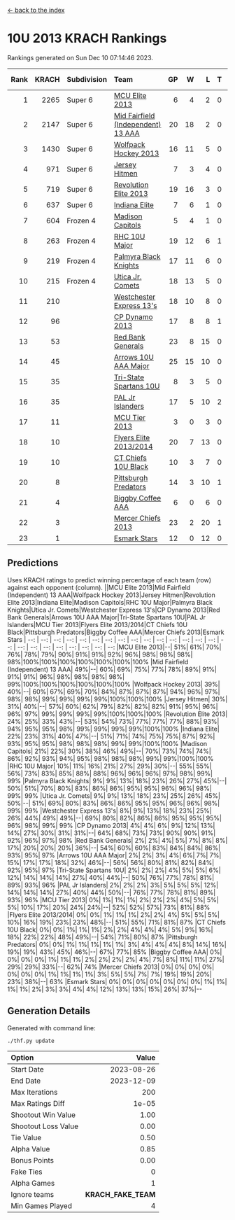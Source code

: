 [<- back to the index](readme.md)
# 10U 2013 KRACH Rankings
Rankings generated on Sun Dec 10 07:14:46 2023.

Rank|KRACH|Subdivision|Team|GP|W|L|T|OTW|OTL|SoS|Exp Wins|Win Diff
---:|---:|:---|:---|---:|---:|---:|---:|---:|---:|---:|---:|---:
1|2265|Super 6|[MCU Elite 2013](https://gamesheetstats.com/seasons/3664/teams/140889/schedule)|6|4|2|0|0|0|1095|4.8|-0.0
2|2147|Super 6|[Mid Fairfield (Independent) 13 AAA](https://gamesheetstats.com/seasons/3664/teams/140891/schedule)|20|18|2|0|2|0|299|18.8|-0.0
3|1430|Super 6|[Wolfpack Hockey 2013](https://gamesheetstats.com/seasons/3664/teams/140894/schedule)|16|11|5|0|0|1|908|11.8|-0.0
4|971|Super 6|[Jersey Hitmen](https://gamesheetstats.com/seasons/3664/teams/140893/schedule)|7|3|4|0|0|1|1488|3.8|-0.0
5|719|Super 6|[Revolution Elite 2013](https://gamesheetstats.com/seasons/3664/teams/140904/schedule)|19|16|3|0|2|0|328|16.8|-0.0
6|637|Super 6|[Indiana Elite](https://gamesheetstats.com/seasons/3664/teams/144358/schedule)|7|6|1|0|0|0|166|6.9|0.0
7|604|Frozen 4|[Madison Capitols](https://gamesheetstats.com/seasons/3664/teams/162460/schedule)|5|4|1|0|1|0|226|4.9|0.0
8|263|Frozen 4|[RHC 10U Major](https://gamesheetstats.com/seasons/3664/teams/140895/schedule)|19|12|6|1|1|2|496|13.4|0.0
9|219|Frozen 4|[Palmyra Black Knights](https://gamesheetstats.com/seasons/3664/teams/140906/schedule)|17|11|6|0|0|1|377|11.9|0.0
10|215|Frozen 4|[Utica Jr. Comets](https://gamesheetstats.com/seasons/3664/teams/140900/schedule)|18|13|5|0|3|0|102|13.9|0.0
11|210||[Westchester Express 13's](https://gamesheetstats.com/seasons/3664/teams/140899/schedule)|18|10|8|0|0|2|415|10.9|0.0
12|96||[CP Dynamo 2013](https://gamesheetstats.com/seasons/3664/teams/140901/schedule)|17|8|8|1|1|1|383|9.4|0.0
13|53||[Red Bank Generals](https://gamesheetstats.com/seasons/3664/teams/140896/schedule)|23|8|15|0|0|2|396|8.9|0.0
14|45||[Arrows 10U AAA Major](https://gamesheetstats.com/seasons/3664/teams/140902/schedule)|25|15|10|0|0|1|151|15.9|0.0
15|35||[Tri-State Spartans 10U](https://gamesheetstats.com/seasons/3664/teams/144359/schedule)|8|3|5|0|0|1|349|3.9|0.0
16|35||[PAL Jr Islanders](https://gamesheetstats.com/seasons/3664/teams/140903/schedule)|17|5|10|2|2|0|285|6.9|0.0
17|11||[MCU Tier 2013](https://gamesheetstats.com/seasons/3664/teams/140890/schedule)|3|0|3|0|0|0|1099|0.9|0.0
18|10||[Flyers Elite 2013/2014](https://gamesheetstats.com/seasons/3664/teams/140898/schedule)|20|7|13|0|0|0|119|7.9|0.0
19|10||[CT Chiefs 10U Black](https://gamesheetstats.com/seasons/3664/teams/140892/schedule)|10|3|7|0|0|0|53|3.9|0.0
20|8||[Pittsburgh Predators](https://gamesheetstats.com/seasons/3664/teams/140907/schedule)|14|3|10|1|0|0|312|4.4|0.0
21|4||[Biggby Coffee AAA](https://gamesheetstats.com/seasons/3664/teams/144357/schedule)|6|0|6|0|0|0|284|0.9|0.0
22|3||[Mercer Chiefs 2013](https://gamesheetstats.com/seasons/3664/teams/140897/schedule)|23|2|20|1|0|0|245|3.4|0.0
23|1||[Esmark Stars](https://gamesheetstats.com/seasons/3664/teams/140905/schedule)|12|0|12|0|0|0|278|0.9|0.0

## Predictions
Uses KRACH ratings to predict winning percentage of each team (row) against each opponent (column).
||MCU Elite 2013|Mid Fairfield (Independent) 13 AAA|Wolfpack Hockey 2013|Jersey Hitmen|Revolution Elite 2013|Indiana Elite|Madison Capitols|RHC 10U Major|Palmyra Black Knights|Utica Jr. Comets|Westchester Express 13's|CP Dynamo 2013|Red Bank Generals|Arrows 10U AAA Major|Tri-State Spartans 10U|PAL Jr Islanders|MCU Tier 2013|Flyers Elite 2013/2014|CT Chiefs 10U Black|Pittsburgh Predators|Biggby Coffee AAA|Mercer Chiefs 2013|Esmark Stars
| --: | --: | --: | --: | --: | --: | --: | --: | --: | --: | --: | --: | --: | --: | --: | --: | --: | --: | --: | --: | --: | --: | --: | --: 
|MCU Elite 2013|--| 51%| 61%| 70%| 76%| 78%| 79%| 90%| 91%| 91%| 92%| 96%| 98%| 98%| 98%| 98%|100%|100%|100%|100%|100%|100%|100%
|Mid Fairfield (Independent) 13 AAA| 49%|--| 60%| 69%| 75%| 77%| 78%| 89%| 91%| 91%| 91%| 96%| 98%| 98%| 98%| 98%| 99%|100%|100%|100%|100%|100%|100%
|Wolfpack Hockey 2013| 39%| 40%|--| 60%| 67%| 69%| 70%| 84%| 87%| 87%| 87%| 94%| 96%| 97%| 98%| 98%| 99%| 99%| 99%| 99%|100%|100%|100%
|Jersey Hitmen| 30%| 31%| 40%|--| 57%| 60%| 62%| 79%| 82%| 82%| 82%| 91%| 95%| 96%| 96%| 97%| 99%| 99%| 99%| 99%|100%|100%|100%
|Revolution Elite 2013| 24%| 25%| 33%| 43%|--| 53%| 54%| 73%| 77%| 77%| 77%| 88%| 93%| 94%| 95%| 95%| 98%| 99%| 99%| 99%| 99%|100%|100%
|Indiana Elite| 22%| 23%| 31%| 40%| 47%|--| 51%| 71%| 74%| 75%| 75%| 87%| 92%| 93%| 95%| 95%| 98%| 98%| 98%| 99%| 99%|100%|100%
|Madison Capitols| 21%| 22%| 30%| 38%| 46%| 49%|--| 70%| 73%| 74%| 74%| 86%| 92%| 93%| 94%| 95%| 98%| 98%| 98%| 99%| 99%|100%|100%
|RHC 10U Major| 10%| 11%| 16%| 21%| 27%| 29%| 30%|--| 55%| 55%| 56%| 73%| 83%| 85%| 88%| 88%| 96%| 96%| 96%| 97%| 98%| 99%| 99%
|Palmyra Black Knights|  9%|  9%| 13%| 18%| 23%| 26%| 27%| 45%|--| 50%| 51%| 70%| 80%| 83%| 86%| 86%| 95%| 95%| 96%| 96%| 98%| 99%| 99%
|Utica Jr. Comets|  9%|  9%| 13%| 18%| 23%| 25%| 26%| 45%| 50%|--| 51%| 69%| 80%| 83%| 86%| 86%| 95%| 95%| 96%| 96%| 98%| 99%| 99%
|Westchester Express 13's|  8%|  9%| 13%| 18%| 23%| 25%| 26%| 44%| 49%| 49%|--| 69%| 80%| 82%| 86%| 86%| 95%| 95%| 95%| 96%| 98%| 99%| 99%
|CP Dynamo 2013|  4%|  4%|  6%|  9%| 12%| 13%| 14%| 27%| 30%| 31%| 31%|--| 64%| 68%| 73%| 73%| 90%| 90%| 91%| 92%| 96%| 97%| 98%
|Red Bank Generals|  2%|  2%|  4%|  5%|  7%|  8%|  8%| 17%| 20%| 20%| 20%| 36%|--| 54%| 60%| 60%| 83%| 84%| 84%| 86%| 93%| 95%| 97%
|Arrows 10U AAA Major|  2%|  2%|  3%|  4%|  6%|  7%|  7%| 15%| 17%| 17%| 18%| 32%| 46%|--| 56%| 56%| 80%| 81%| 82%| 84%| 92%| 95%| 97%
|Tri-State Spartans 10U|  2%|  2%|  2%|  4%|  5%|  5%|  6%| 12%| 14%| 14%| 14%| 27%| 40%| 44%|--| 50%| 76%| 77%| 78%| 81%| 89%| 93%| 96%
|PAL Jr Islanders|  2%|  2%|  2%|  3%|  5%|  5%|  5%| 12%| 14%| 14%| 14%| 27%| 40%| 44%| 50%|--| 76%| 77%| 78%| 81%| 89%| 93%| 96%
|MCU Tier 2013|  0%|  1%|  1%|  1%|  2%|  2%|  2%|  4%|  5%|  5%|  5%| 10%| 17%| 20%| 24%| 24%|--| 52%| 52%| 57%| 73%| 81%| 88%
|Flyers Elite 2013/2014|  0%|  0%|  1%|  1%|  1%|  2%|  2%|  4%|  5%|  5%|  5%| 10%| 16%| 19%| 23%| 23%| 48%|--| 51%| 55%| 71%| 81%| 87%
|CT Chiefs 10U Black|  0%|  0%|  1%|  1%|  1%|  2%|  2%|  4%|  4%|  4%|  5%|  9%| 16%| 18%| 22%| 22%| 48%| 49%|--| 54%| 71%| 80%| 87%
|Pittsburgh Predators|  0%|  0%|  1%|  1%|  1%|  1%|  1%|  3%|  4%|  4%|  4%|  8%| 14%| 16%| 19%| 19%| 43%| 45%| 46%|--| 67%| 77%| 85%
|Biggby Coffee AAA|  0%|  0%|  0%|  0%|  1%|  1%|  1%|  2%|  2%|  2%|  2%|  4%|  7%|  8%| 11%| 11%| 27%| 29%| 29%| 33%|--| 62%| 74%
|Mercer Chiefs 2013|  0%|  0%|  0%|  0%|  0%|  0%|  0%|  1%|  1%|  1%|  1%|  3%|  5%|  5%|  7%|  7%| 19%| 19%| 20%| 23%| 38%|--| 63%
|Esmark Stars|  0%|  0%|  0%|  0%|  0%|  0%|  0%|  1%|  1%|  1%|  1%|  2%|  3%|  3%|  4%|  4%| 12%| 13%| 13%| 15%| 26%| 37%|--

## Generation Details

Generated with command line:
```
./thf.py update
```

| Option | Value |
| :----- | ----: |
| Start Date | 2023-08-26 |
| End Date | 2023-12-09 |
| Max Iterations | 200 |
| Max Ratings Diff | 1e-05 |
| Shootout Win Value | 1.00 |
| Shootout Loss Value | 0.00 |
| Tie Value | 0.50 |
| Alpha Value | 0.85 |
| Bonus Points | 0.00 |
| Fake Ties | 0 |
| Alpha Games | 1 |
| Ignore teams | __KRACH_FAKE_TEAM__ |
| Min Games Played | 4 |

